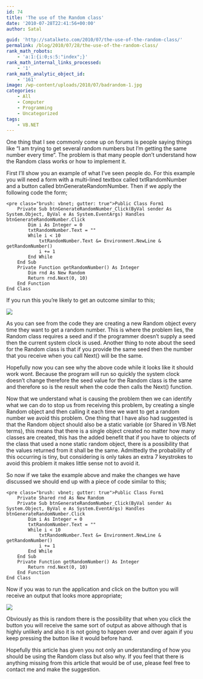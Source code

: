 ```yaml
---
id: 74
title: 'The use of the Random class'
date: '2010-07-28T22:41:56+00:00'
author: Satal

guid: 'http://satalketo.com/2010/07/the-use-of-the-random-class/'
permalink: /blog/2010/07/28/the-use-of-the-random-class/
rank_math_robots:
    - 'a:1:{i:0;s:5:"index";}'
rank_math_internal_links_processed:
    - '1'
rank_math_analytic_object_id:
    - '161'
image: /wp-content/uploads/2010/07/badrandom-1.jpg
categories:
    - All
    - Computer
    - Programming
    - Uncategorized
tags:
    - VB.NET
---
```


One thing that I see commonly come up on forums is people saying things like “I am trying to get several random numbers but I’m getting the same number every time”. The problem is that many people don’t understand how the Random class works or how to implement it.

First I’ll show you an example of what I’ve seen people do. For this example you will need a form with a multi-lined textbox called txtRandomNumber and a button called btnGenerateRandomNumber. Then if we apply the following code the form;

```
<pre class="brush: vbnet; gutter: true">Public Class Form1
    Private Sub btnGenerateRandomNumber_Click(ByVal sender As System.Object, ByVal e As System.EventArgs) Handles btnGenerateRandomNumber.Click
        Dim i As Integer = 0
        txtRandomNumber.Text = ""
        While i < 10
            txtRandomNumber.Text &= Environment.NewLine & getRandomNumber()
            i += 1
        End While
    End Sub
    Private Function getRandomNumber() As Integer
        Dim rnd As New Random
        Return rnd.Next(0, 10)
    End Function
End Class
```

If you run this you’re likely to get an outcome similar to this;

![](https://samjenkins.com/wp-content/uploads/2010/07/badrandom.jpg)

As you can see from the code they are creating a new Random object every time they want to get a random number. This is where the problem lies, the Random class requires a seed and if the programmer doesn’t supply a seed then the current system clock is used. Another thing to note about the seed for the Random class is that if you provide the same seed then the number that you receive when you call Next() will be the same.

Hopefully now you can see why the above code while it looks like it should work wont. Because the program will run so quickly the system clock doesn’t change therefore the seed value for the Random class is the same and therefore so is the result when the code then calls the Next() function.

Now that we understand what is causing the problem then we can identify what we can do to stop us from receiving this problem, by creating a single Random object and then calling it each time we want to get a random number we avoid this problem. One thing that I have also had suggested is that the Random object should also be a static variable (or Shared in VB.Net terms), this means that there is a single object created no matter how many classes are created, this has the added benefit that if you have to objects of the class that used a none static random object, there is a possibility that the values returned from it shall be the same. Admittedly the probability of this occurring is tiny, but considering is only takes an extra 7 keystrokes to avoid this problem it makes little sense not to avoid it.

So now if we take the example above and make the changes we have discussed we should end up with a piece of code similar to this;

```
<pre class="brush: vbnet; gutter: true">Public Class Form1
    Private Shared rnd As New Random
    Private Sub btnGenerateRandomNumber_Click(ByVal sender As System.Object, ByVal e As System.EventArgs) Handles btnGenerateRandomNumber.Click
        Dim i As Integer = 0
        txtRandomNumber.Text = ""
        While i < 10
            txtRandomNumber.Text &= Environment.NewLine & getRandomNumber()
            i += 1
        End While
    End Sub
    Private Function getRandomNumber() As Integer
        Return rnd.Next(0, 10)
    End Function
End Class
```

Now if you was to run the application and click on the button you will receive an output that looks more appropriate;

![](https://samjenkins.com/wp-content/uploads/2010/07/goodrandom.jpg)

Obviously as this is random there is the possibility that when you click the button you will receive the same sort of output as above although that is highly unlikely and also it is not going to happen over and over again if you keep pressing the button like it would before hand.

Hopefully this article has given you not only an understanding of how you should be using the Random class but also why. If you feel that there is anything missing from this article that would be of use, please feel free to contact me and make the suggestion.